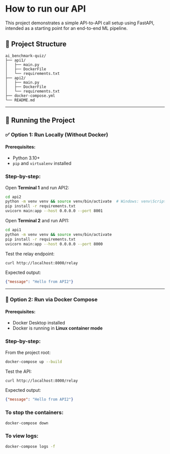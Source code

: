 # How to run our API

This project demonstrates a simple API-to-API call setup using FastAPI, intended as a starting point for an end-to-end ML pipeline.

## 🧱 Project Structure

```
ai_benchmark-quiz/
├── api1/
│   ├── main.py
│   ├── DockerFile
│   └── requirements.txt
├── api2/
│   ├── main.py
│   ├── DockerFile
│   └── requirements.txt
├── docker-compose.yml
└── README.md
```

---

## 🚀 Running the Project

### ✅ Option 1: Run Locally (Without Docker)

#### Prerequisites:
- Python 3.10+
- `pip` and `virtualenv` installed

### Step-by-step:

Open **Terminal 1** and run API2:

```bash
cd api2
python -m venv venv && source venv/bin/activate  # Windows: venv\Scripts\activate
pip install -r requirements.txt
uvicorn main:app --host 0.0.0.0 --port 8001
```

Open **Terminal 2** and run API1:

```bash
cd api1
python -m venv venv && source venv/bin/activate
pip install -r requirements.txt
uvicorn main:app --host 0.0.0.0 --port 8000
```

Test the relay endpoint:

```bash
curl http://localhost:8000/relay
```

Expected output:

```json
{"message": "Hello from API2"}
```

---

### 🐳 Option 2: Run via Docker Compose

#### Prerequisites:
- Docker Desktop installed
- Docker is running in **Linux container mode**

### Step-by-step:

From the project root:

```bash
docker-compose up --build
```

Test the API:

```bash
curl http://localhost:8000/relay
```

Expected output:

```json
{"message": "Hello from API2"}
```

### To stop the containers:

```bash
docker-compose down
```

### To view logs:

```bash
docker-compose logs -f
```
